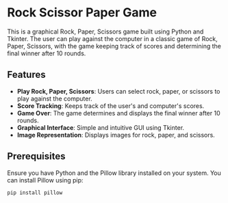# Rock Scissor Paper Game

This is a graphical Rock, Paper, Scissors game built using Python and Tkinter. The user can play against the computer in a classic game of Rock, Paper, Scissors, with the game keeping track of scores and determining the final winner after 10 rounds.

## Features

- **Play Rock, Paper, Scissors**: Users can select rock, paper, or scissors to play against the computer.
- **Score Tracking**: Keeps track of the user's and computer's scores.
- **Game Over**: The game determines and displays the final winner after 10 rounds.
- **Graphical Interface**: Simple and intuitive GUI using Tkinter.
- **Image Representation**: Displays images for rock, paper, and scissors.

## Prerequisites

Ensure you have Python and the Pillow library installed on your system. You can install Pillow using pip:

```sh
pip install pillow
